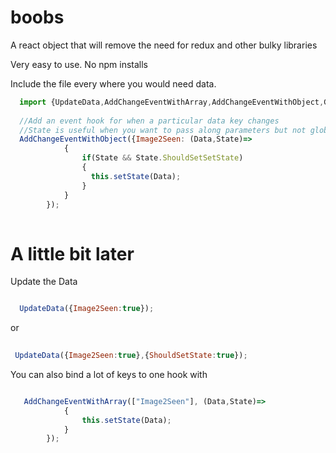 # boobs
A react object that will remove the need for redux and other bulky libraries


Very easy to use. No npm installs

Include the file every where you would need data.

```javascript
  import {UpdateData,AddChangeEventWithArray,AddChangeEventWithObject,GetData}  from 'boobs'
  
  //Add an event hook for when a particular data key changes
  //State is useful when you want to pass along parameters but not globlly
  AddChangeEventWithObject({Image2Seen: (Data,State)=>
            {
                if(State && State.ShouldSetSetState)
                {
                  this.setState(Data);
                }
            }
        });
        
```

# A little bit later

Update the Data
```javascript

  UpdateData({Image2Seen:true});
```  
or
```javascript  
  
 UpdateData({Image2Seen:true},{ShouldSetState:true});
```

You can also bind a lot of keys to one hook with 
```javascript

   AddChangeEventWithArray(["Image2Seen"], (Data,State)=>
            {
                this.setState(Data);
            }
        });
```

